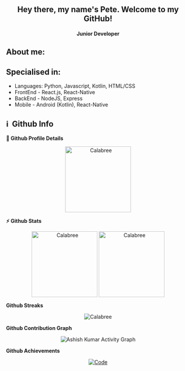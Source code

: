 <h2 align="center">
  Hey there, my name's Pete. Welcome to my GitHub!
</h2>

<h4 align='center'>
  Junior Developer
</h4>

## About me:



<h2>Specialised in:</h2>
<ul>
    <li>Languages: Python, Javascript, Kotlin, HTML/CSS</li>
    <li>FrontEnd - React.js, React-Native</li>
    <li>BackEnd - NodeJS, Express</li>
    <li>Mobile - Android (Kotlin), React-Native</li>
</ul>


<h2>ℹ️ &nbsp;Github Info</h2>

  <summary><b>🔎 Github Profile Details</b></summary>
<p align="center"><img height="180em" src="https://github-profile-summary-cards.vercel.app/api/cards/profile-details?username=Calabree&theme=github_dark" alt="Calabree" align = "center"/></p>

  <summary><b>⚡ Github Stats</b></summary>
<p align="center"><img height="180em" src="https://github-readme-stats.vercel.app/api?username=Calabree&hide_border=true&count_private=true&show_icons=true&theme=radical" alt="Calabree" align = "center"/>
<img height="180em" src="https://github-readme-stats.vercel.app/api/top-langs?username=Calabree&show_icons=true&locale=en&layout=compact&hide_border=true&theme=radical" alt="Calabree" align = "center"/></p>

 <summary><b>Github Streaks</b></summary>
<p align="center"><img src="https://github-readme-streak-stats.herokuapp.com/?user=Calabree&theme=black-ice&hide_border=true&stroke=0000&background=0D1117&ring=e05397&fire=e05397&currStreakLabel=e05397" alt="Calabree" /></p>

<summary><b>Github Contribution Graph</b></summary>
<p align="center"<a href="#"><img alt="Ashish Kumar Activity Graph" src="https://activity-graph.herokuapp.com/graph?username=Calabree&bg_color=0D1117&color=e05397&line=e05397&point=FFFFFF&hide_border=true&" /></a></p>
<!-- </details>
<details>    -->
 <summary><b>Github Achievements</b></summary>
<p align="center"> <a href="https://github.com/Calabree"><img src="https://github-profile-trophy.vercel.app/?username=Calabree&margin-w=5&theme=radical" alt="Code" /></a> </p>

<br>
